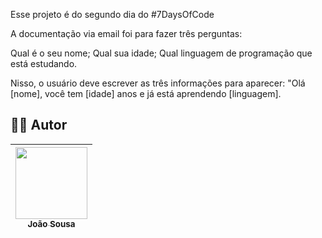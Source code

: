 Esse projeto é do segundo dia do #7DaysOfCode 

A documentação via email foi para fazer três perguntas:

Qual é o seu nome; 
Qual sua idade;
Qual linguagem de programação que está estudando.

Nisso, o usuário deve escrever as três informações para aparecer: "Olá [nome], você tem [idade] anos e já está aprendendo [linguagem].

## 👨‍💻 Autor

| [<img loading="lazy" src="https://avatars.githubusercontent.com/u/143802935?v=4" width=115><br><sub>João Sousa</sub>](https://github.com/JVLsx) |
| :---: |  
